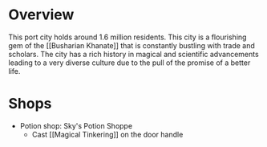 # Overview
This port city holds around 1.6 million residents. This city is a flourishing gem of the [[Busharian Khanate]] that is constantly bustling with trade and scholars. The city has a rich history in magical and scientific advancements leading to a very diverse culture due to the pull of the promise of a better life.

# Shops
- Potion shop: Sky's Potion Shoppe
	- Cast [[Magical Tinkering]] on the door handle